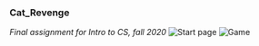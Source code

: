 ### Cat_Revenge
*Final assignment for Intro to CS, fall 2020*
![Start page](/img/cover.png)
![Game](/img/screenshot.png)
